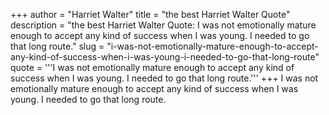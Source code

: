 +++
author = "Harriet Walter"
title = "the best Harriet Walter Quote"
description = "the best Harriet Walter Quote: I was not emotionally mature enough to accept any kind of success when I was young. I needed to go that long route."
slug = "i-was-not-emotionally-mature-enough-to-accept-any-kind-of-success-when-i-was-young-i-needed-to-go-that-long-route"
quote = '''I was not emotionally mature enough to accept any kind of success when I was young. I needed to go that long route.'''
+++
I was not emotionally mature enough to accept any kind of success when I was young. I needed to go that long route.
